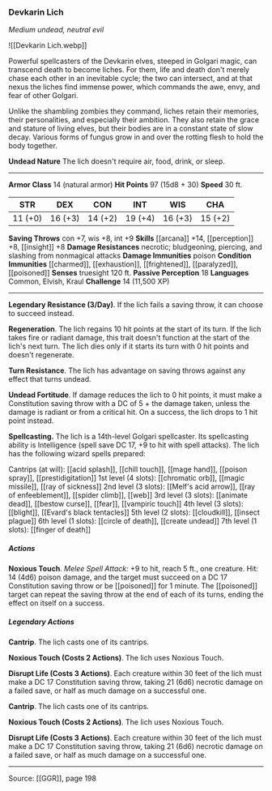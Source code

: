 ### Devkarin Lich
_Medium undead, neutral evil_

![[Devkarin Lich.webp]]

Powerful spellcasters of the Devkarin elves, steeped in Golgari magic, can transcend death to become liches. For them, life and death don't merely chase each other in an inevitable cycle; the two can intersect, and at that nexus the liches find immense power, which commands the awe, envy, and fear of other Golgari.

Unlike the shambling zombies they command, liches retain their memories, their personalities, and especially their ambition. They also retain the grace and stature of living elves, but their bodies are in a constant state of slow decay. Various forms of fungus grow in and over the rotting flesh to hold the body together.

**Undead Nature** The lich doesn't require air, food, drink, or sleep.







---

**Armor Class** 14 (natural armor)
**Hit Points** 97 (15d8 + 30)
**Speed** 30 ft.

| STR     | DEX     | CON     | INT     | WIS     | CHA     |
|---------|---------|---------|---------|---------|---------|
| 11 (+0) | 16 (+3) | 14 (+2) | 19 (+4) | 16 (+3) | 15 (+2) |

**Saving Throws** con +7, wis +8, int +9
**Skills** [[arcana]] +14, [[perception]] +8, [[insight]] +8
**Damage Resistances** necrotic; bludgeoning, piercing, and slashing from nonmagical attacks
**Damage Immunities** poison
**Condition Immunities** [[charmed]], [[exhaustion]], [[frightened]], [[paralyzed]], [[poisoned]]
**Senses** truesight 120 ft.
**Passive Perception** 18
**Languages** Common, Elvish, Kraul
**Challenge** 14 (11,500 XP)

---

**Legendary Resistance (3/Day)**. If the lich fails a saving throw, it can choose to succeed instead.

**Regeneration**. The lich regains 10 hit points at the start of its turn. If the lich takes fire or radiant damage, this trait doesn't function at the start of the lich's next turn. The lich dies only if it starts its turn with 0 hit points and doesn't regenerate.

**Turn Resistance**. The lich has advantage on saving throws against any effect that turns undead.

**Undead Fortitude**. If damage reduces the lich to 0 hit points, it must make a Constitution saving throw with a DC of 5 + the damage taken, unless the damage is radiant or from a critical hit. On a success, the lich drops to 1 hit point instead.

**Spellcasting.** The lich is a 14th-level Golgari spellcaster. Its spellcasting ability is Intelligence (spell save DC 17, +9 to hit with spell attacks). The lich has the following wizard spells prepared:

Cantrips (at will): [[acid splash]], [[chill touch]], [[mage hand]], [[poison spray]], [[prestidigitation]]
1st level (4 slots): [[chromatic orb]], [[magic missile]], [[ray of sickness]]
2nd level (3 slots): [[Melf's acid arrow]], [[ray of enfeeblement]], [[spider climb]], [[web]]
3rd level (3 slots): [[animate dead]], [[bestow curse]], [[fear]], [[vampiric touch]]
4th level (3 slots): [[blight]], [[Evard's black tentacles]]
5th level (2 slots): [[cloudkill]], [[insect plague]]
6th level (1 slots): [[circle of death]], [[create undead]]
7th level (1 slots): [[finger of death]]

##### Actions
**Noxious Touch**. _Melee Spell Attack:_ +9 to hit, reach 5 ft., one creature. Hit: 14 (4d6) poison damage, and the target must succeed on a DC 17 Constitution saving throw or be [[poisoned]] for 1 minute. The [[poisoned]] target can repeat the saving throw at the end of each of its turns, ending the effect on itself on a success.

##### Legendary Actions
**Cantrip**. The lich casts one of its cantrips.

**Noxious Touch (Costs 2 Actions)**. The lich uses Noxious Touch.

**Disrupt Life (Costs 3 Actions)**. Each creature within 30 feet of the lich must make a DC 17 Constitution saving throw, taking 21 (6d6) necrotic damage on a failed save, or half as much damage on a successful one.

**Cantrip**. The lich casts one of its cantrips.

**Noxious Touch (Costs 2 Actions)**. The lich uses Noxious Touch.

**Disrupt Life (Costs 3 Actions)**. Each creature within 30 feet of the lich must make a DC 17 Constitution saving throw, taking 21 (6d6) necrotic damage on a failed save, or half as much damage on a successful one.


---

Source: [[GGR]], page 198